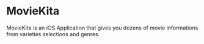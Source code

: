 # MovieKita
MovieKita is an iOS Application that gives you dozens of movie informations from varieties selections and genres.
